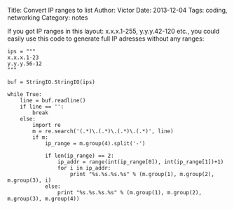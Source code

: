 Title: Convert IP ranges to list
Author: Victor
Date: 2013-12-04
Tags: coding, networking
Category: notes

If you got IP ranges in this layout: x.x.x.1-255, y.y.y.42-120 etc., you could easily use this code to generate full IP adresses without any ranges:

~~~.python
ips = """
x.x.x.1-23
y.y.y.56-12
"""

buf = StringIO.StringIO(ips)

while True:
    line = buf.readline()
    if line == '':
        break
    else:
        import re
        m = re.search('(.*)\.(.*)\.(.*)\.(.*)', line)
        if m:
            ip_range = m.group(4).split('-')

            if len(ip_range) == 2:
                ip_addr = range(int(ip_range[0]), int(ip_range[1])+1)
                for i in ip_addr:
                    print "%s.%s.%s.%s" % (m.group(1), m.group(2), m.group(3), i)
            else:
                print "%s.%s.%s.%s" % (m.group(1), m.group(2), m.group(3), m.group(4))

~~~

